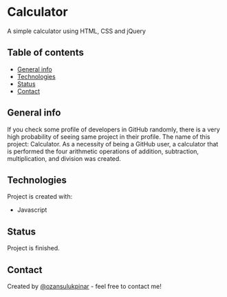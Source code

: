 # Calculator

A simple calculator using HTML, CSS and jQuery

## Table of contents

- [General info](#general-info)
- [Technologies](#technologies)
- [Status](#status)
- [Contact](#contact)

## General info

If you check some profile of developers in GitHub randomly, there is a very high probability of seeing same project in their profile. The name of this project: Calculator. As a necessity of being a GitHub user, a calculator that is performed the four arithmetic operations of addition, subtraction, multiplication, and division was created.

## Technologies

Project is created with:

- Javascript

## Status

Project is finished.

## Contact

Created by [@ozansulukpinar](https://github.com/ozansulukpinar) - feel free to contact me!

